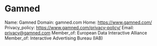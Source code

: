 
# Gamned

Name: Gamned
Domain: gamned.com
Home: https://www.gamned.com/
Privacy_policy: https://www.gamned.com/privacy-policy/
Email: privacy@gamned.com
Member_of: European Data Interactive Alliance
Member_of: Interactive Advertising Bureau (IAB)
